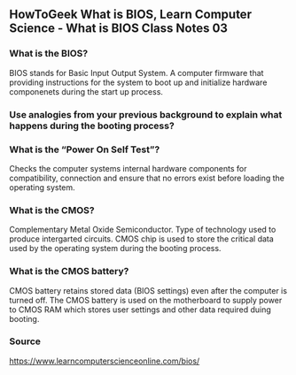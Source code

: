 ## HowToGeek What is BIOS, Learn Computer Science - What is BIOS Class Notes 03
### What is the BIOS?
BIOS stands for Basic Input Output System. A computer firmware that providing instructions for the system to boot up and initialize hardware componenets during the start up process.
### Use analogies from your previous background to explain what happens during the booting process?

### What is the “Power On Self Test”?
Checks the computer systems internal hardware components for compatibility, connection and ensure that no errors exist before loading the operating system.
### What is the CMOS?
Complementary Metal Oxide Semiconductor. Type of technology used to produce intergarted circuits. CMOS chip is used to store the critical data used by the operating system during the booting process.
### What is the CMOS battery?
CMOS battery retains stored data (BIOS settings) even after the computer is turned off. The CMOS battery is used on the motherboard to supply power to CMOS RAM which stores user settings and other data required duing booting.
### Source
https://www.learncomputerscienceonline.com/bios/
